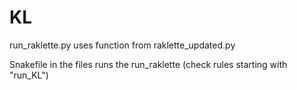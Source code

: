 # KL

run_raklette.py uses function from raklette_updated.py

Snakefile in the files runs the run_raklette (check rules starting with "run_KL")
